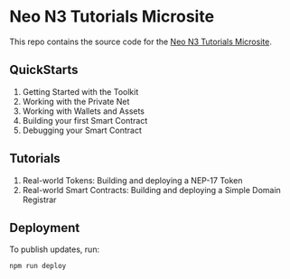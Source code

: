 # Neo N3 Tutorials Microsite

This repo contains the source code for the [Neo N3 Tutorials Microsite](https://ngdenterprise.com/neo-tutorials/index.html).

## QuickStarts

1. Getting Started with the Toolkit
2. Working with the Private Net
3. Working with Wallets and Assets
4. Building your first Smart Contract
5. Debugging your Smart Contract

## Tutorials

1. Real-world Tokens: Building and deploying a NEP-17 Token
2. Real-world Smart Contracts: Building and deploying a Simple Domain Registrar 

## Deployment

To publish updates, run:

    npm run deploy

